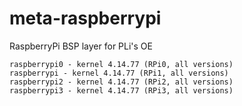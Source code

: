 # meta-raspberrypi
RaspberryPi BSP layer for PLi's OE
```
raspberrypi0 - kernel 4.14.77 (RPi0, all versions)
raspberrypi - kernel 4.14.77 (RPi1, all versions)
raspberrypi2 - kernel 4.14.77 (RPi2, all versions)
raspberrypi3 - kernel 4.14.77 (RPi3, all versions)
```
